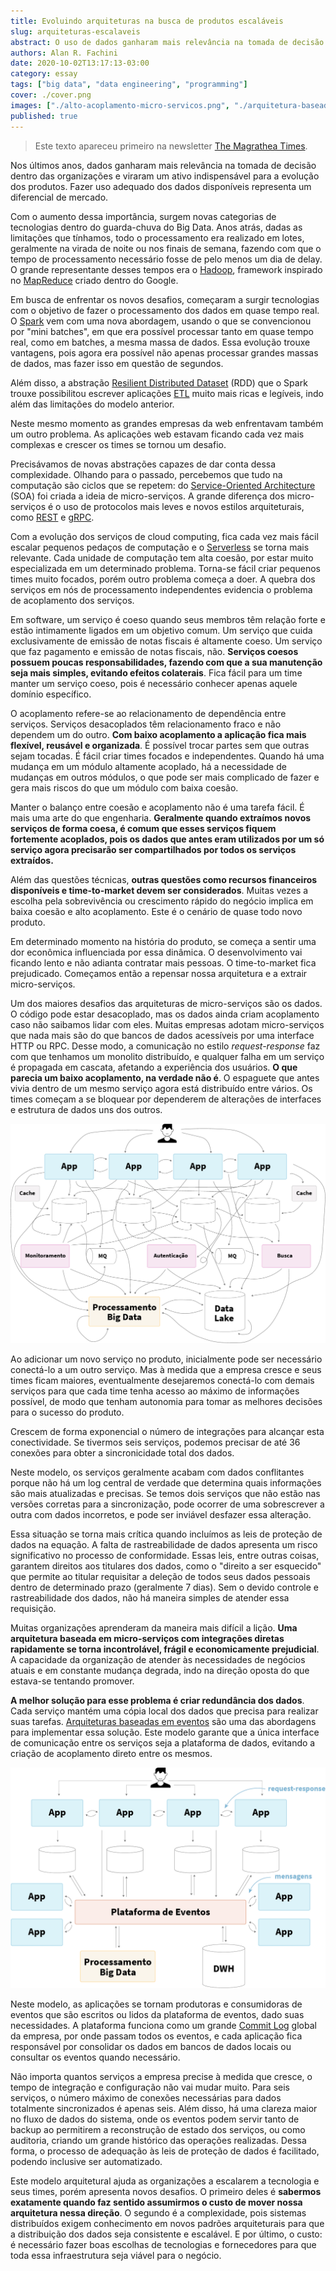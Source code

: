 ```yaml
---
title: Evoluindo arquiteturas na busca de produtos escaláveis
slug: arquiteturas-escalaveis
abstract: O uso de dados ganharam mais relevância na tomada de decisão dentro das organizações e viraram um ativo indispensável para a evolução dos produtos. Fazer uso adequado dos dados disponíveis representa um diferencial de mercado.
authors: Alan R. Fachini
date: 2020-10-02T13:17:13-03:00
category: essay
tags: ["big data", "data engineering", "programming"]
cover: ./cover.png
images: ["./alto-acoplamento-micro-servicos.png", "./arquitetura-baseada-em-eventos.png"]
published: true
---
```


> Este texto apareceu primeiro na newsletter [The Magrathea Times](http://bit.ly/themagtim).

Nos últimos anos, dados ganharam mais relevância na tomada de decisão dentro das organizações e viraram um ativo indispensável para a evolução dos produtos. Fazer uso adequado dos dados disponíveis representa um diferencial de mercado.

Com o aumento dessa importância, surgem novas categorias de tecnologias dentro do guarda-chuva do Big Data. Anos atrás, dadas as limitações que tínhamos, todo o processamento era realizado em lotes, geralmente na virada de noite ou nos finais de semana, fazendo com que o tempo de processamento necessário fosse de pelo menos um dia de delay. O grande representante desses tempos era o [Hadoop](https://hadoop.apache.org/), framework inspirado no [MapReduce](https://pt.wikipedia.org/wiki/MapReduce) criado dentro do Google.

Em busca de enfrentar os novos desafios, começaram a surgir tecnologias com o objetivo de fazer o processamento dos dados em quase tempo real. O [Spark](https://spark.apache.org/) vem com uma nova abordagem, usando o que se convencionou por "mini batches", em que era possível processar tanto em quase tempo real, como em batches, a mesma massa de dados. Essa evolução trouxe vantagens, pois agora era possível não apenas processar grandes massas de dados, mas fazer isso em questão de segundos.

Além disso, a abstração [Resilient Distributed Dataset](https://spark.apache.org/docs/latest/rdd-programming-guide.html#resilient-distributed-datasets-rdds[) (RDD) que o Spark trouxe possibilitou escrever aplicações [ETL](https://en.wikipedia.org/wiki/Extract,_transform,_load) muito mais ricas e legíveis, indo além das limitações do modelo anterior.

Neste mesmo momento as grandes empresas da web enfrentavam também um outro problema. As aplicações web estavam ficando cada vez mais complexas e crescer os times se tornou um desafio.

Precisávamos de novas abstrações capazes de dar conta dessa complexidade. Olhando para o passado, percebemos que tudo na computação são ciclos que se repetem: do [Service-Oriented Architecture](https://en.wikipedia.org/wiki/Service-oriented_architecture) (SOA) foi criada a ideia de micro-serviços. A grande diferença dos micro-serviços é o uso de protocolos mais leves e novos estilos arquiteturais, como [REST](https://en.wikipedia.org/wiki/Representational_state_transfer) e [gRPC](https://grpc.io/).

Com a evolução dos serviços de cloud computing, fica cada vez mais fácil escalar pequenos pedaços de computação e o [Serverless](https://aws.amazon.com/serverless/) se torna mais relevante. Cada unidade de computação tem alta coesão, por estar muito especializada em um determinado problema. Torna-se fácil criar pequenos times muito focados, porém outro problema começa a doer. A quebra dos serviços em nós de processamento independentes evidencia o problema de acoplamento dos serviços.

Em software, um serviço é coeso quando seus membros têm relação forte e estão intimamente ligados em um objetivo comum. Um serviço que cuida exclusivamente de emissão de notas fiscais é altamente coeso. Um serviço que faz pagamento e emissão de notas fiscais, não. **Serviços coesos possuem poucas responsabilidades, fazendo com que a sua manutenção seja mais simples, evitando efeitos colaterais**. Fica fácil para um time manter um serviço coeso, pois é necessário conhecer apenas aquele domínio específico.

O acoplamento refere-se ao relacionamento de dependência entre serviços. Serviços desacoplados têm relacionamento fraco e não dependem um do outro. **Com baixo acoplamento a aplicação fica mais flexível, reusável e organizada**. É possível trocar partes sem que outras sejam tocadas. É fácil criar times focados e independentes. Quando há uma mudança em um módulo altamente acoplado, há a necessidade de mudanças em outros módulos, o que pode ser mais complicado de fazer e gera mais riscos do que um módulo com baixa coesão.

Manter o balanço entre coesão e acoplamento não é uma tarefa fácil. É mais uma arte do que engenharia. **Geralmente quando extraímos novos serviços de forma coesa, é comum que esses serviços fiquem fortemente acoplados, pois os dados que antes eram utilizados por um só serviço agora precisarão ser compartilhados por todos os serviços extraídos.**

Além das questões técnicas, **outras questões como recursos financeiros disponíveis e time-to-market devem ser considerados**. Muitas vezes a escolha pela sobrevivência ou crescimento rápido do negócio implica em baixa coesão e alto acoplamento. Este é o cenário de quase todo novo produto.

Em determinado momento na história do produto, se começa a sentir uma dor econômica influenciada por essa dinâmica. O desenvolvimento vai ficando lento e não adianta contratar mais pessoas. O time-to-market fica prejudicado. Começamos então a repensar nossa arquitetura e a extrair micro-serviços.

Um dos maiores desafios das arquiteturas de micro-serviços são os dados. O código pode estar desacoplado, mas os dados ainda criam acoplamento caso não saibamos lidar com eles. Muitas empresas adotam micro-serviços que nada mais são do que bancos de dados acessíveis por uma interface HTTP ou RPC. Desse modo, a comunicação no estilo _request-response_ faz com que tenhamos um monolito distribuído, e qualquer falha em um serviço é propagada em cascata, afetando a experiência dos usuários. **O que parecia um baixo acoplamento, na verdade não é**. O espaguete que antes vivia dentro de um mesmo serviço agora está distribuído entre vários. Os times começam a se bloquear por dependerem de alterações de interfaces e estrutura de dados uns dos outros.

![alto acoplamento em micro-serviços](./alto-acoplamento-micro-servicos.png)

Ao adicionar um novo serviço no produto, inicialmente pode ser necessário conectá-lo a um outro serviço. Mas à medida que a empresa cresce e seus times ficam maiores, eventualmente desejaremos conectá-lo com demais serviços para que cada time tenha acesso ao máximo de informações possível, de modo que tenham autonomia para tomar as melhores decisões para o sucesso do produto.

Crescem de forma exponencial o número de integrações para alcançar esta conectividade. Se tivermos seis serviços, podemos precisar de até 36 conexões para obter a sincronicidade total dos dados.

Neste modelo, os serviços geralmente acabam com dados conflitantes porque não há um log central de verdade que determina quais informações são mais atualizadas e precisas. Se temos dois serviços que não estão nas versões corretas para a sincronização, pode ocorrer de uma sobrescrever a outra com dados incorretos, e pode ser inviável desfazer essa alteração.

Essa situação se torna mais crítica quando incluímos as leis de proteção de dados na equação. A falta de rastreabilidade de dados apresenta um risco significativo no processo de conformidade. Essas leis, entre outras coisas, garantem direitos aos titulares dos dados, como o "direito a ser esquecido" que permite ao titular requisitar a deleção de todos seus dados pessoais dentro de determinado prazo (geralmente 7 dias). Sem o devido controle e rastreabilidade dos dados, não há maneira simples de atender essa requisição.

Muitas organizações aprenderam da maneira mais difícil a lição. **Uma arquitetura baseada em micro-serviços com integrações diretas rapidamente se torna incontrolável, frágil e economicamente prejudicial**. A capacidade da organização de atender às necessidades de negócios atuais e em constante mudança degrada, indo na direção oposta do que estava-se tentando promover.

**A melhor solução para esse problema é criar redundância dos dados**. Cada serviço mantém uma cópia local dos dados que precisa para realizar suas tarefas. [Arquiteturas baseadas em eventos](https://martinfowler.com/articles/201701-event-driven.html) são uma das abordagens para implementar essa solução. Este modelo garante que a única interface de comunicação entre os serviços seja a plataforma de dados, evitando a criação de acoplamento direto entre os mesmos.

![arquitetura baseada em eventos](./arquitetura-baseada-em-eventos.png)

Neste modelo, as aplicações se tornam produtoras e consumidoras de eventos que são escritos ou lidos da plataforma de eventos, dado suas necessidades. A plataforma funciona como um grande [Commit Log](https://en.wikipedia.org/wiki/Commit_(data_management)) global da empresa, por onde passam todos os eventos, e cada aplicação fica responsável por consolidar os dados em bancos de dados locais ou consultar os eventos quando necessário.

Não importa quantos serviços a empresa precise à medida que cresce, o tempo de integração e configuração não vai mudar muito. Para seis serviços, o número máximo de conexões necessárias para dados totalmente sincronizados é apenas seis. Além disso, há uma clareza maior no fluxo de dados do sistema, onde os eventos podem servir tanto de backup ao permitirem a reconstrução de estado dos serviços, ou como auditoria, criando um grande histórico das operações realizadas. Dessa forma, o processo de adequação às leis de proteção de dados é facilitado, podendo inclusive ser automatizado.

Este modelo arquitetural ajuda as organizações a escalarem a tecnologia e seus times, porém apresenta novos desafios. O primeiro deles é **sabermos exatamente quando faz sentido assumirmos o custo de mover nossa arquitetura nessa direção**. O segundo é a complexidade, pois sistemas distribuídos exigem conhecimento em novos padrões arquiteturais para que a distribuição dos dados seja consistente e escalável. E por último, o custo: é necessário fazer boas escolhas de tecnologias e fornecedores para que toda essa infraestrutura seja viável para o negócio.
